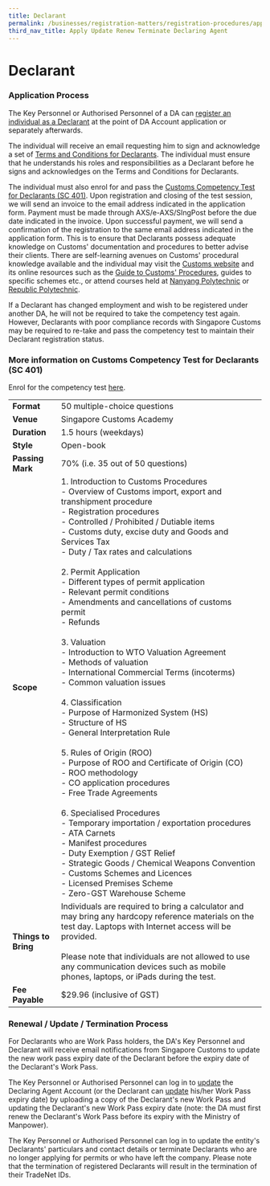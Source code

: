 ```yaml
---
title: Declarant 
permalink: /businesses/registration-matters/registration-procedures/apply-update-renew-terminate-declaring-agent-account-and-declarant/declarant
third_nav_title: Apply Update Renew Terminate Declaring Agent
---
```



# Declarant

### Application Process

The Key Personnel or Authorised Personnel of a DA can [register an individual as a Declarant](https://www.tradenet.gov.sg/TN41EFORM/tds/sp/splogin.do?action=init_acct) at the point of DA Account application or separately afterwards.

The individual will receive an email requesting him to sign and acknowledge a set of [Terms and Conditions for Declarants](/documents/businesses/TCs-Declarant-final.pdf). The individual must ensure that he understands his roles and responsibilities as a Declarant before he signs and acknowledges on the Terms and Conditions for Declarants.

The individual must also enrol for and pass the [Customs Competency Test for Declarants (SC 401)](https://go.gov.sg/sc401). Upon registration and closing of the test session, we will send an invoice to the email address indicated in the application form. Payment must be made through AXS/e-AXS/SIngPost before the due date indicated in the invoice. Upon successful payment, we will send a confirmation of the registration to the same email address indicated in the application form. This is to ensure that Declarants possess adequate knowledge on Customs' documentation and procedures to better advise their clients. There are self-learning avenues on Customs' procedural knowledge available and the individual may visit the  [Customs website](https://www.customs.gov.sg/) and its online resources such as the  [Guide to Customs' Procedures](https://www.customs.gov.sg/~/media/cus/files/e-learning/main.html), guides to specific schemes etc., or attend courses held at  [Nanyang Polytechnic](https://www.nyp.edu.sg/schools/sbm/lifelong-learning.html?id=other-short-courses)  or  [Republic Polytechnic](https://www.rp.edu.sg/ace/course-summary?searchKeyword=customs).

If a Declarant has changed employment and wish to be registered under another DA, he will not be required to take the competency test again. However, Declarants with poor compliance records with Singapore Customs may be required to re-take and pass the competency test to maintain their Declarant registration status.

### More information on Customs Competency Test for Declarants (SC 401)

Enrol for the competency test [here](https://go.gov.sg/sc401).

|  |  |
|--|--|
|**Format**  | 50 multiple-choice questions |
|**Venue**  | Singapore Customs Academy |
|**Duration**  | 1.5 hours (weekdays) |
| **Style** | Open-book |
| **Passing<br>Mark** | 70% (i.e. 35 out of 50 questions) |
| **Scope** | 1.  Introduction to Customs Procedures<br> -   Overview of Customs import, export and transhipment procedure<br> -   Registration procedures<br>  -   Controlled / Prohibited / Dutiable items<br> -   Customs duty, excise duty and Goods and Services Tax<br>-   Duty / Tax rates and calculations<br><br>2.  Permit Application<br>-   Different types of permit application<br>-   Relevant permit conditions<br>-   Amendments and cancellations of customs permit<br>-   Refunds<br><br>3.  Valuation<br>-   Introduction to WTO Valuation Agreement<br>-   Methods of valuation<br>-   International Commercial Terms (incoterms)<br>-   Common valuation issues<br><br>4.  Classification<br>-   Purpose of Harmonized System (HS)<br>-   Structure of HS<br>-   General Interpretation Rule<br><br>5.  Rules of Origin (ROO)<br>-   Purpose of ROO and Certificate of Origin (CO)<br>-   ROO methodology<br>-   CO application procedures<br>-   Free Trade Agreements<br><br>6.  Specialised Procedures<br>-   Temporary importation / exportation procedures<br>-   ATA Carnets<br>-   Manifest procedures<Br>-   Duty Exemption / GST Relief<br>-   Strategic Goods / Chemical Weapons Convention<br>-   Customs Schemes and Licences<br>-   Licensed Premises Scheme<br>-   Zero-GST Warehouse Scheme |
| **Things to Bring** | Individuals are required to bring a calculator and may bring any hardcopy reference materials on the test day. Laptops with Internet access will be provided.<br><br>Please note that individuals are not allowed to use any communication devices such as mobile phones, laptops, or iPads during the test. |
| **Fee Payable** | $29.96 (inclusive of GST) |

### Renewal / Update / Termination Process

For Declarants who are Work Pass holders, the DA's Key Personnel and Declarant will receive email notifications from Singapore Customs to update the new work pass expiry date of the Declarant before the expiry date of the Declarant's Work Pass.

The Key Personnel or Authorised Personnel can log in to  [update](https://www.tradenet.gov.sg/TN41EFORM/tds/sp/splogin.do?action=init_acct)  the Declaring Agent Account (or the Declarant can  [update](https://www.tradenet.gov.sg/TN41EFORM/tds/sp/splogin.do?action=init_acct) his/her Work Pass expiry date) by uploading a copy of the Declarant's new Work Pass and updating the Declarant's new Work Pass expiry date (note: the DA must first renew the Declarant's Work Pass before its expiry with the Ministry of Manpower).

The Key Personnel or Authorised Personnel can log in to update the entity's Declarants' particulars and contact details or terminate Declarants who are no longer applying for permits or who have left the company. Please note that the termination of registered Declarants will result in the termination of their TradeNet IDs.
